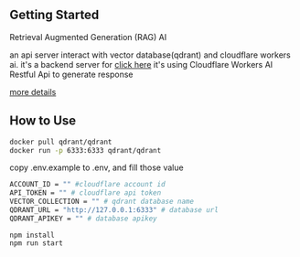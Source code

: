## Getting Started
Retrieval Augmented Generation (RAG) AI


an api server interact with vector database(qdrant) and cloudflare workers ai.
it's a backend server for [click here](https://github.com/Sobev/compre-lamp)
it's using Cloudflare Workers AI Restful Api to generate response

[more details](https://github.com/Sobev/compre-lamp)

## How to Use

```bash
docker pull qdrant/qdrant
docker run -p 6333:6333 qdrant/qdrant
```

copy .env.example to .env, and fill those value

```bash
ACCOUNT_ID = "" #cloudflare account id
API_TOKEN = "" # cloudflare api token
VECTOR_COLLECTION = "" # qdrant database name
QDRANT_URL = "http://127.0.0.1:6333" # database url
QDRANT_APIKEY = "" # database apikey
```

```
npm install
npm run start
```